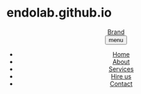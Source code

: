 # endolab.github.io
 <body>
    <!-- Header Start -->
    <header class="site-header">
      <div class="wrapper site-header__wrapper">
        <a href="#" class="brand">Brand</a>
        <nav class="nav">
          <button class="nav__toggle" aria-expanded="false" type="button">
            menu
          </button>
          <ul class="nav__wrapper">
            <li class="nav__item"><a href="#">Home</a></li>
            <li class="nav__item"><a href="#">About</a></li>
            <li class="nav__item"><a href="#">Services</a></li>
            <li class="nav__item"><a href="#">Hire us</a></li>
            <li class="nav__item"><a href="#">Contact</a></li>
          </ul>
        </nav>
      </div>
    </header>
    <!-- Header End -->
 
  </body>
